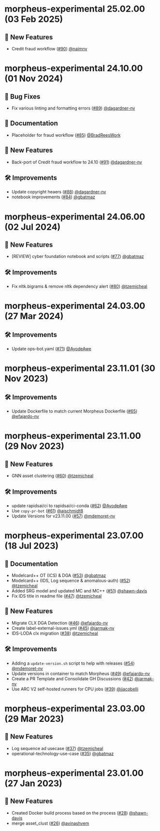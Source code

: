 <!--
SPDX-FileCopyrightText: Copyright (c) 2023-2024, NVIDIA CORPORATION & AFFILIATES. All rights reserved.
SPDX-License-Identifier: Apache-2.0

Licensed under the Apache License, Version 2.0 (the "License");
you may not use this file except in compliance with the License.
You may obtain a copy of the License at

http://www.apache.org/licenses/LICENSE-2.0

Unless required by applicable law or agreed to in writing, software
distributed under the License is distributed on an "AS IS" BASIS,
WITHOUT WARRANTIES OR CONDITIONS OF ANY KIND, either express or implied.
See the License for the specific language governing permissions and
limitations under the License.
-->

# morpheus-experimental 25.02.00 (03 Feb 2025)

## 🚀 New Features

- Credit fraud workflow ([#90](https://github.com/nv-morpheus/morpheus-experimental/pull/90)) [@naimnv](https://github.com/naimnv)

# morpheus-experimental 24.10.00 (01 Nov 2024)

## 🐛 Bug Fixes

- Fix various linting and formatting errors ([#89](https://github.com/nv-morpheus/morpheus-experimental/pull/89)) [@dagardner-nv](https://github.com/dagardner-nv)

## 📖 Documentation

- Placeholder for fraud workflow ([#85](https://github.com/nv-morpheus/morpheus-experimental/pull/85)) [@BradReesWork](https://github.com/BradReesWork)

## 🚀 New Features

- Back-port of Credit fraud workflow to 24.10 ([#91](https://github.com/nv-morpheus/morpheus-experimental/pull/91)) [@dagardner-nv](https://github.com/dagardner-nv)

## 🛠️ Improvements

- Update copyright heaers ([#88](https://github.com/nv-morpheus/morpheus-experimental/pull/88)) [@dagardner-nv](https://github.com/dagardner-nv)
- notebook improvements ([#84](https://github.com/nv-morpheus/morpheus-experimental/pull/84)) [@gbatmaz](https://github.com/gbatmaz)

# morpheus-experimental 24.06.00 (02 Jul 2024)

## 🚀 New Features

- [REVIEW] cyber foundation notebook and scripts ([#77](https://github.com/nv-morpheus/morpheus-experimental/pull/77)) [@gbatmaz](https://github.com/gbatmaz)

## 🛠️ Improvements

- Fix nltk.bigrams &amp; remove nltk dependency alert ([#80](https://github.com/nv-morpheus/morpheus-experimental/pull/80)) [@tzemicheal](https://github.com/tzemicheal)

# morpheus-experimental 24.03.00 (27 Mar 2024)

## 🛠️ Improvements

- Update ops-bot.yaml ([#71](https://github.com/nv-morpheus/morpheus-experimental/pull/71)) [@AyodeAwe](https://github.com/AyodeAwe)

# morpheus-experimental 23.11.01 (30 Nov 2023)

## 🛠️ Improvements

- Update Dockerfile to match current Morpheus Dockerfile ([#65](https://github.com/nv-morpheus/morpheus-experimental/pull/65)) [@efajardo-nv](https://github.com/efajardo-nv)

# morpheus-experimental 23.11.00 (29 Nov 2023)

## 🚀 New Features

- GNN asset clustering ([#60](https://github.com/nv-morpheus/morpheus-experimental/pull/60)) [@tzemicheal](https://github.com/tzemicheal)

## 🛠️ Improvements

- update rapidsai/ci to rapidsai/ci-conda ([#62](https://github.com/nv-morpheus/morpheus-experimental/pull/62)) [@AyodeAwe](https://github.com/AyodeAwe)
- Use `copy-pr-bot` ([#61](https://github.com/nv-morpheus/morpheus-experimental/pull/61)) [@ajschmidt8](https://github.com/ajschmidt8)
- Update Versions for v23.11.00 ([#57](https://github.com/nv-morpheus/morpheus-experimental/pull/57)) [@mdemoret-nv](https://github.com/mdemoret-nv)

# morpheus-experimental 23.07.00 (18 Jul 2023)

## 📖 Documentation

- Modelcard++ OT (ICS) &amp; DGA ([#53](https://github.com/nv-morpheus/morpheus-experimental/pull/53)) [@gbatmaz](https://github.com/gbatmaz)
- Modelcard++ (IDS, Log sequence &amp; anomalous-auth) ([#52](https://github.com/nv-morpheus/morpheus-experimental/pull/52)) [@tzemicheal](https://github.com/tzemicheal)
- Added SRG model and updated MC and MC++ ([#51](https://github.com/nv-morpheus/morpheus-experimental/pull/51)) [@shawn-davis](https://github.com/shawn-davis)
- Fix IDS title in readme file ([#47](https://github.com/nv-morpheus/morpheus-experimental/pull/47)) [@tzemicheal](https://github.com/tzemicheal)

## 🚀 New Features

- Migrate CLX DGA Detection ([#46](https://github.com/nv-morpheus/morpheus-experimental/pull/46)) [@efajardo-nv](https://github.com/efajardo-nv)
- Create label-external-issues.yml ([#45](https://github.com/nv-morpheus/morpheus-experimental/pull/45)) [@jarmak-nv](https://github.com/jarmak-nv)
- IDS-LODA clx migration ([#38](https://github.com/nv-morpheus/morpheus-experimental/pull/38)) [@tzemicheal](https://github.com/tzemicheal)

## 🛠️ Improvements

- Adding a `update-version.sh` script to help with releases ([#54](https://github.com/nv-morpheus/morpheus-experimental/pull/54)) [@mdemoret-nv](https://github.com/mdemoret-nv)
- Update versions in container to match Morpheus ([#49](https://github.com/nv-morpheus/morpheus-experimental/pull/49)) [@efajardo-nv](https://github.com/efajardo-nv)
- Create a PR Template and Consolidate GH Discussions ([#42](https://github.com/nv-morpheus/morpheus-experimental/pull/42)) [@jarmak-nv](https://github.com/jarmak-nv)
- Use ARC V2 self-hosted runners for CPU jobs ([#39](https://github.com/nv-morpheus/morpheus-experimental/pull/39)) [@jjacobelli](https://github.com/jjacobelli)

# morpheus-experimental 23.03.00 (29 Mar 2023)

## 🚀 New Features

- Log sequence ad usecase ([#37](https://github.com/nv-morpheus/morpheus-experimental/pull/37)) [@tzemicheal](https://github.com/tzemicheal)
- operational-technology-use-case ([#35](https://github.com/nv-morpheus/morpheus-experimental/pull/35)) [@gbatmaz](https://github.com/gbatmaz)

# morpheus-experimental 23.01.00 (27 Jan 2023)

## 🚀 New Features

- Created Docker build process based on the process ([#28](https://github.com/nv-morpheus/morpheus-experimental/pull/28)) [@shawn-davis](https://github.com/shawn-davis)
- merge asset_clust ([#26](https://github.com/nv-morpheus/morpheus-experimental/pull/26)) [@avinashvem](https://github.com/avinashvem)
